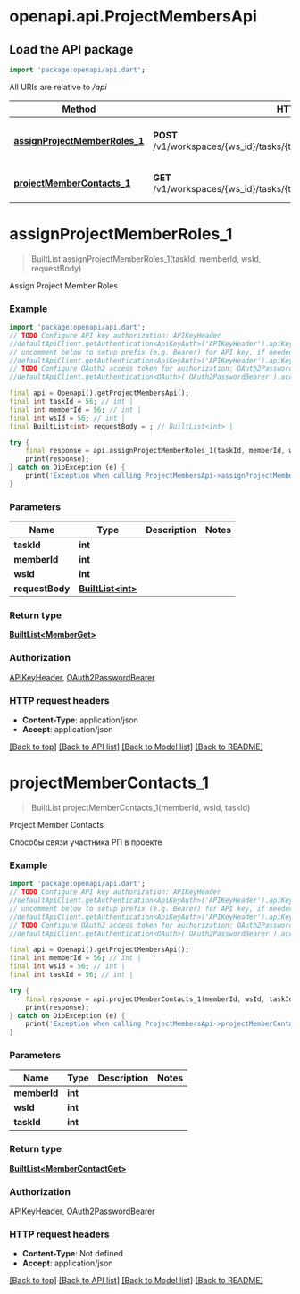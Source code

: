 # openapi.api.ProjectMembersApi

## Load the API package
```dart
import 'package:openapi/api.dart';
```

All URIs are relative to */api*

Method | HTTP request | Description
------------- | ------------- | -------------
[**assignProjectMemberRoles_1**](ProjectMembersApi.md#assignprojectmemberroles_1) | **POST** /v1/workspaces/{ws_id}/tasks/{task_id}/members/{member_id}/roles | Assign Project Member Roles
[**projectMemberContacts_1**](ProjectMembersApi.md#projectmembercontacts_1) | **GET** /v1/workspaces/{ws_id}/tasks/{task_id}/members/{member_id}/contacts | Project Member Contacts


# **assignProjectMemberRoles_1**
> BuiltList<MemberGet> assignProjectMemberRoles_1(taskId, memberId, wsId, requestBody)

Assign Project Member Roles

### Example
```dart
import 'package:openapi/api.dart';
// TODO Configure API key authorization: APIKeyHeader
//defaultApiClient.getAuthentication<ApiKeyAuth>('APIKeyHeader').apiKey = 'YOUR_API_KEY';
// uncomment below to setup prefix (e.g. Bearer) for API key, if needed
//defaultApiClient.getAuthentication<ApiKeyAuth>('APIKeyHeader').apiKeyPrefix = 'Bearer';
// TODO Configure OAuth2 access token for authorization: OAuth2PasswordBearer
//defaultApiClient.getAuthentication<OAuth>('OAuth2PasswordBearer').accessToken = 'YOUR_ACCESS_TOKEN';

final api = Openapi().getProjectMembersApi();
final int taskId = 56; // int | 
final int memberId = 56; // int | 
final int wsId = 56; // int | 
final BuiltList<int> requestBody = ; // BuiltList<int> | 

try {
    final response = api.assignProjectMemberRoles_1(taskId, memberId, wsId, requestBody);
    print(response);
} catch on DioException (e) {
    print('Exception when calling ProjectMembersApi->assignProjectMemberRoles_1: $e\n');
}
```

### Parameters

Name | Type | Description  | Notes
------------- | ------------- | ------------- | -------------
 **taskId** | **int**|  | 
 **memberId** | **int**|  | 
 **wsId** | **int**|  | 
 **requestBody** | [**BuiltList&lt;int&gt;**](int.md)|  | 

### Return type

[**BuiltList&lt;MemberGet&gt;**](MemberGet.md)

### Authorization

[APIKeyHeader](../README.md#APIKeyHeader), [OAuth2PasswordBearer](../README.md#OAuth2PasswordBearer)

### HTTP request headers

 - **Content-Type**: application/json
 - **Accept**: application/json

[[Back to top]](#) [[Back to API list]](../README.md#documentation-for-api-endpoints) [[Back to Model list]](../README.md#documentation-for-models) [[Back to README]](../README.md)

# **projectMemberContacts_1**
> BuiltList<MemberContactGet> projectMemberContacts_1(memberId, wsId, taskId)

Project Member Contacts

Способы связи участника РП в проекте

### Example
```dart
import 'package:openapi/api.dart';
// TODO Configure API key authorization: APIKeyHeader
//defaultApiClient.getAuthentication<ApiKeyAuth>('APIKeyHeader').apiKey = 'YOUR_API_KEY';
// uncomment below to setup prefix (e.g. Bearer) for API key, if needed
//defaultApiClient.getAuthentication<ApiKeyAuth>('APIKeyHeader').apiKeyPrefix = 'Bearer';
// TODO Configure OAuth2 access token for authorization: OAuth2PasswordBearer
//defaultApiClient.getAuthentication<OAuth>('OAuth2PasswordBearer').accessToken = 'YOUR_ACCESS_TOKEN';

final api = Openapi().getProjectMembersApi();
final int memberId = 56; // int | 
final int wsId = 56; // int | 
final int taskId = 56; // int | 

try {
    final response = api.projectMemberContacts_1(memberId, wsId, taskId);
    print(response);
} catch on DioException (e) {
    print('Exception when calling ProjectMembersApi->projectMemberContacts_1: $e\n');
}
```

### Parameters

Name | Type | Description  | Notes
------------- | ------------- | ------------- | -------------
 **memberId** | **int**|  | 
 **wsId** | **int**|  | 
 **taskId** | **int**|  | 

### Return type

[**BuiltList&lt;MemberContactGet&gt;**](MemberContactGet.md)

### Authorization

[APIKeyHeader](../README.md#APIKeyHeader), [OAuth2PasswordBearer](../README.md#OAuth2PasswordBearer)

### HTTP request headers

 - **Content-Type**: Not defined
 - **Accept**: application/json

[[Back to top]](#) [[Back to API list]](../README.md#documentation-for-api-endpoints) [[Back to Model list]](../README.md#documentation-for-models) [[Back to README]](../README.md)

